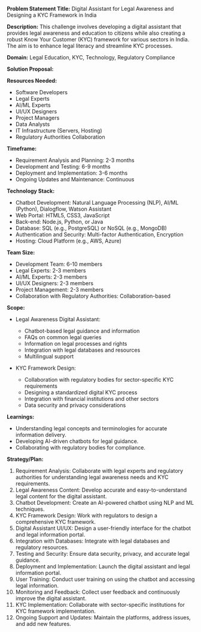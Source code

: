 **Problem Statement Title:** Digital Assistant for Legal Awareness and Designing a KYC Framework in India

**Description:** This challenge involves developing a digital assistant that provides legal awareness and education to citizens while also creating a robust Know Your Customer (KYC) framework for various sectors in India. The aim is to enhance legal literacy and streamline KYC processes.

**Domain:** Legal Education, KYC, Technology, Regulatory Compliance

**Solution Proposal:**

**Resources Needed:**
- Software Developers
- Legal Experts
- AI/ML Experts
- UI/UX Designers
- Project Managers
- Data Analysts
- IT Infrastructure (Servers, Hosting)
- Regulatory Authorities Collaboration

**Timeframe:**
- Requirement Analysis and Planning: 2-3 months
- Development and Testing: 6-9 months
- Deployment and Implementation: 3-6 months
- Ongoing Updates and Maintenance: Continuous

**Technology Stack:**
- Chatbot Development: Natural Language Processing (NLP), AI/ML (Python), Dialogflow, Watson Assistant
- Web Portal: HTML5, CSS3, JavaScript
- Back-end: Node.js, Python, or Java
- Database: SQL (e.g., PostgreSQL) or NoSQL (e.g., MongoDB)
- Authentication and Security: Multi-factor Authentication, Encryption
- Hosting: Cloud Platform (e.g., AWS, Azure)

**Team Size:**
- Development Team: 6-10 members
- Legal Experts: 2-3 members
- AI/ML Experts: 2-3 members
- UI/UX Designers: 2-3 members
- Project Management: 2-3 members
- Collaboration with Regulatory Authorities: Collaboration-based

**Scope:**
- Legal Awareness Digital Assistant:
  - Chatbot-based legal guidance and information
  - FAQs on common legal queries
  - Information on legal processes and rights
  - Integration with legal databases and resources
  - Multilingual support

- KYC Framework Design:
  - Collaboration with regulatory bodies for sector-specific KYC requirements
  - Designing a standardized digital KYC process
  - Integration with financial institutions and other sectors
  - Data security and privacy considerations

**Learnings:**
- Understanding legal concepts and terminologies for accurate information delivery.
- Developing AI-driven chatbots for legal guidance.
- Collaborating with regulatory bodies for compliance.

**Strategy/Plan:**
1. Requirement Analysis: Collaborate with legal experts and regulatory authorities for understanding legal awareness needs and KYC requirements.
2. Legal Awareness Content: Develop accurate and easy-to-understand legal content for the digital assistant.
3. Chatbot Development: Create an AI-powered chatbot using NLP and ML techniques.
4. KYC Framework Design: Work with regulators to design a comprehensive KYC framework.
5. Digital Assistant UI/UX: Design a user-friendly interface for the chatbot and legal information portal.
6. Integration with Databases: Integrate with legal databases and regulatory resources.
7. Testing and Security: Ensure data security, privacy, and accurate legal guidance.
8. Deployment and Implementation: Launch the digital assistant and legal information portal.
9. User Training: Conduct user training on using the chatbot and accessing legal information.
10. Monitoring and Feedback: Collect user feedback and continuously improve the digital assistant.
11. KYC Implementation: Collaborate with sector-specific institutions for KYC framework implementation.
12. Ongoing Support and Updates: Maintain the platforms, address issues, and add new features.